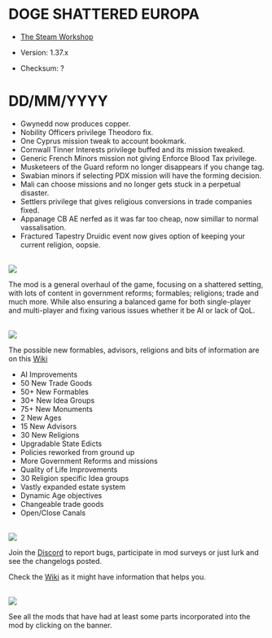 # DOGE SHATTERED EUROPA
- [The Steam Workshop](https://steamcommunity.com/sharedfiles/filedetails/?id=2152606065)

- Version: 1.37.x
- Checksum: ?

<h1>DD/MM/YYYY</h1>

- Gwynedd now produces copper.
- Nobility Officers privilege Theodoro fix.
- One Cyprus mission tweak to account bookmark.
- Cornwall Tinner Interests privilege buffed and its mission tweaked.
- Generic French Minors mission not giving Enforce Blood Tax privilege.
- Musketeers of the Guard reform no longer disappears if you change tag.
- Swabian minors if selecting PDX mission will have the forming decision.
- Mali can choose missions and no longer gets stuck in a perpetual disaster.
- Settlers privilege that gives religious conversions in trade companies fixed.
- Appanage CB AE nerfed as it was far too cheap, now simillar to normal vassalisation.
- Fractured Tapestry Druidic event now gives option of keeping your current religion, oopsie.

 <!-- Todo -->
<br/>
<img src=https://i.imgur.com/F14PpEA.png/>

The mod is a general overhaul of the game, focusing on a shattered setting, with lots of content in government reforms; formables; religions; trade and much more. While also ensuring a balanced game for both single-player and multi-player and fixing various issues whether it be AI or lack of QoL.

<br/>
<img src=https://i.imgur.com/jIkgNsx.png/>

The possible new formables, advisors, religions and bits of information are on this [Wiki](https://eu4.paradoxwikis.com/Doge_Shattered_Europa)

- AI Improvements
- 50 New Trade Goods
- 50+ New Formables
- 30+ New Idea Groups
- 75+ New Monuments
- 2 New Ages
- 15 New Advisors
- 30 New Religions
- Upgradable State Edicts
- Policies reworked from ground up
- More Government Reforms and missions
- Quality of Life Improvements
- 30 Religion specific Idea groups
- Vastly expanded estate system
- Dynamic Age objectives
- Changeable trade goods
- Open/Close Canals

<br/>

<img src=https://i.imgur.com/rdtTMF7.png/>


Join the [Discord](https://discord.gg/DwNbtWY) to report bugs, participate in mod surveys or just lurk and see the changelogs posted.

Check the [Wiki](https://eu4.paradoxwikis.com/Doge_Shattered_Europa) as it might have information that helps you.

<br/>
<a href="https://steamcommunity.com/workshop/filedetails/discussion/2152606065/3115898713372561841/">
    <img src=https://i.imgur.com/801eNhE.png/>
</a>

See all the mods that have had at least some parts incorporated into the mod by clicking on the banner.


<br/><br/>

